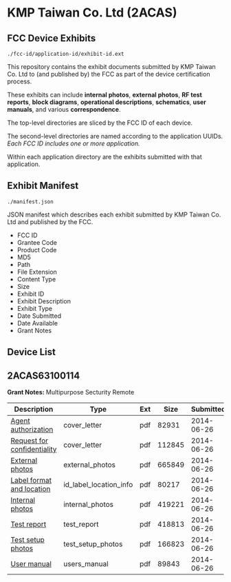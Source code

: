 # KMP Taiwan Co. Ltd (2ACAS)
## FCC Device Exhibits

```
./fcc-id/application-id/exhibit-id.ext
```

This repository contains the exhibit documents submitted by KMP Taiwan Co. Ltd to (and published by) the FCC as part of the device certification process.

These exhibits can include **internal photos**, **external photos**, **RF test reports**, **block diagrams**, **operational descriptions**, **schematics**, **user manuals**, and various **correspondence**.

The top-level directories are sliced by the FCC ID of each device.

The second-level directories are named according to the application UUIDs. *Each FCC ID includes one or more application.*

Within each application directory are the exhibits submitted with that application. 

## Exhibit Manifest

```
./manifest.json
```

JSON manifest which describes each exhibit submitted by KMP Taiwan Co. Ltd and published by the FCC.

- FCC ID
- Grantee Code
- Product Code
- MD5
- Path
- File Extension
- Content Type
- Size
- Exhibit ID
- Exhibit Description
- Exhibit Type
- Date Submitted
- Date Available
- Grant Notes

## Device List
## 2ACAS63100114
**Grant Notes:** Multipurpose Secturity Remote

| Description | Type | Ext | Size | Submitted | Available |
| ----------- | ---- | --- | ---- | --------- | --------- |
| [Agent authorization](2ACAS63100114/55d4cceb04f1e0d183cdc02097fbc62c/2306830.pdf) | cover_letter | pdf | 82931 | 2014-06-26 | 2014-06-26 |
| [Request for confidentiality](2ACAS63100114/55d4cceb04f1e0d183cdc02097fbc62c/2306833.pdf) | cover_letter | pdf | 112845 | 2014-06-26 | 2014-06-26 |
| [External photos](2ACAS63100114/55d4cceb04f1e0d183cdc02097fbc62c/2306834.pdf) | external_photos | pdf | 665849 | 2014-06-26 | 2014-06-26 |
| [Label format and location](2ACAS63100114/55d4cceb04f1e0d183cdc02097fbc62c/2306832.pdf) | id_label_location_info | pdf | 80217 | 2014-06-26 | 2014-06-26 |
| [Internal photos](2ACAS63100114/55d4cceb04f1e0d183cdc02097fbc62c/2306835.pdf) | internal_photos | pdf | 419221 | 2014-06-26 | 2014-06-26 |
| [Test report](2ACAS63100114/55d4cceb04f1e0d183cdc02097fbc62c/2306831.pdf) | test_report | pdf | 418813 | 2014-06-26 | 2014-06-26 |
| [Test setup photos](2ACAS63100114/55d4cceb04f1e0d183cdc02097fbc62c/2306836.pdf) | test_setup_photos | pdf | 166823 | 2014-06-26 | 2014-06-26 |
| [User manual](2ACAS63100114/55d4cceb04f1e0d183cdc02097fbc62c/2306837.pdf) | users_manual | pdf | 89843 | 2014-06-26 | 2014-06-26 |
